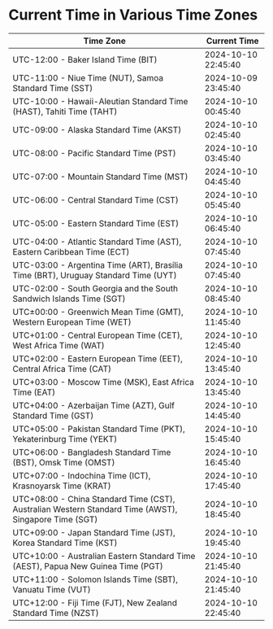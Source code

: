 # Current Time in Various Time Zones

| Time Zone | Current Time |
|-----------|--------------|
| UTC-12:00 - Baker Island Time (BIT) | 2024-10-10 22:45:40 |
| UTC-11:00 - Niue Time (NUT), Samoa Standard Time (SST) | 2024-10-09 23:45:40 |
| UTC-10:00 - Hawaii-Aleutian Standard Time (HAST), Tahiti Time (TAHT) | 2024-10-10 00:45:40 |
| UTC-09:00 - Alaska Standard Time (AKST) | 2024-10-10 02:45:40 |
| UTC-08:00 - Pacific Standard Time (PST) | 2024-10-10 03:45:40 |
| UTC-07:00 - Mountain Standard Time (MST) | 2024-10-10 04:45:40 |
| UTC-06:00 - Central Standard Time (CST) | 2024-10-10 05:45:40 |
| UTC-05:00 - Eastern Standard Time (EST) | 2024-10-10 06:45:40 |
| UTC-04:00 - Atlantic Standard Time (AST), Eastern Caribbean Time (ECT) | 2024-10-10 07:45:40 |
| UTC-03:00 - Argentina Time (ART), Brasília Time (BRT), Uruguay Standard Time (UYT) | 2024-10-10 07:45:40 |
| UTC-02:00 - South Georgia and the South Sandwich Islands Time (SGT) | 2024-10-10 08:45:40 |
| UTC±00:00 - Greenwich Mean Time (GMT), Western European Time (WET) | 2024-10-10 11:45:40 |
| UTC+01:00 - Central European Time (CET), West Africa Time (WAT) | 2024-10-10 12:45:40 |
| UTC+02:00 - Eastern European Time (EET), Central Africa Time (CAT) | 2024-10-10 13:45:40 |
| UTC+03:00 - Moscow Time (MSK), East Africa Time (EAT) | 2024-10-10 13:45:40 |
| UTC+04:00 - Azerbaijan Time (AZT), Gulf Standard Time (GST) | 2024-10-10 14:45:40 |
| UTC+05:00 - Pakistan Standard Time (PKT), Yekaterinburg Time (YEKT) | 2024-10-10 15:45:40 |
| UTC+06:00 - Bangladesh Standard Time (BST), Omsk Time (OMST) | 2024-10-10 16:45:40 |
| UTC+07:00 - Indochina Time (ICT), Krasnoyarsk Time (KRAT) | 2024-10-10 17:45:40 |
| UTC+08:00 - China Standard Time (CST), Australian Western Standard Time (AWST), Singapore Time (SGT) | 2024-10-10 18:45:40 |
| UTC+09:00 - Japan Standard Time (JST), Korea Standard Time (KST) | 2024-10-10 19:45:40 |
| UTC+10:00 - Australian Eastern Standard Time (AEST), Papua New Guinea Time (PGT) | 2024-10-10 21:45:40 |
| UTC+11:00 - Solomon Islands Time (SBT), Vanuatu Time (VUT) | 2024-10-10 21:45:40 |
| UTC+12:00 - Fiji Time (FJT), New Zealand Standard Time (NZST) | 2024-10-10 22:45:40 |
